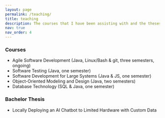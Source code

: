```yaml
---
layout: page
permalink: /teaching/
title: teaching
description: The courses that I have been assisting with and the theses that I have been supervising.
nav: true
nav_order: 4
---
```


### Courses

- Agile Software Development (Java, Linux/Bash & git, three semesters, ongoing)
- Software Testing (Java, one semester)
- Software Development for Large Systems (Java & JS, one semester)
- Object-Oriented Modeling and Design (Java, two semesters)
- Database Technology (SQL & Java, one semester)

### Bachelor Thesis

- Locally Deploying an AI Chatbot to Limited Hardware with Custom Data
